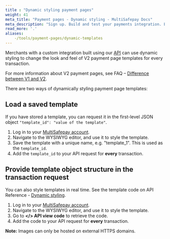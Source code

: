 ```yaml
---
title : "Dynamic styling payment pages"
weight: 41
meta_title: "Payment pages - Dynamic styling - MultiSafepay Docs"
meta_description: "Sign up. Build and test your payments integration. Explore our products and services. Use our API Reference, SDKs, and wrappers. Get support."
read_more: '.'
aliases:
    -/tools/payment-pages/dynamic-templates
---
```

Merchants with a custom integration built using our [API](/api) can use dynamic styling to change the look and feel of V2 payment page templates for every transaction.

For more information about V2 payment pages, see FAQ – [Difference between V1 and V2](https://docs.multisafepay.com/tools/payment-pages/difference-between-v1-and-v2).

There are two ways of dynamically styling payment page templates:

## Load a saved template
If you have stored a template, you can request it in the first-level JSON object `"template_id": "value of the template"`.

1. Log in to your [MultiSafepay account](https://merchant.multisafepay.com).
2. Navigate to the WYSIWYG editor, and use it to style the template.
3. Save the template with a unique name, e.g. "template_1". This is used as the `template_id`.
4. Add the `template_id` to your API request for **every** transaction.


## Provide template object structure in the transaction request
You can also style templates in real time. See the template code on API Reference - [Dynamic styling](https://docs.multisafepay.com/api/#dynamic-styling).

1. Log in to your [MultiSafepay account](https://merchant.multisafepay.com).
2. Navigate to the WYSIWYG editor, and use it to style the template.
3. Go to **</> API view code** to retrieve the code.
4. Add the code to your API request for **every** transaction.

**Note:** Images can only be hosted on external HTTPS domains.
